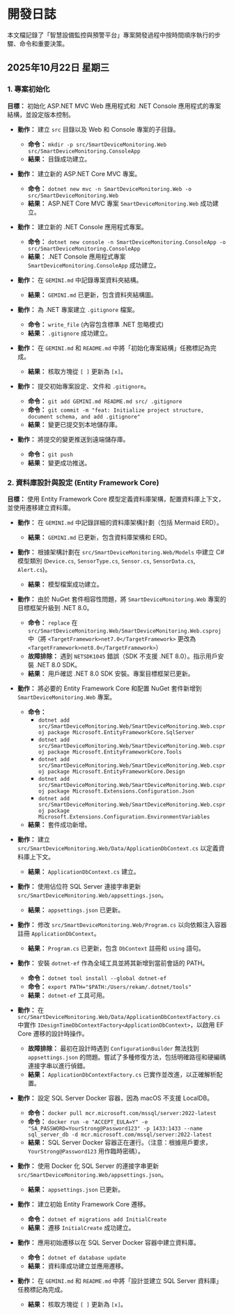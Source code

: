 # 開發日誌

本文檔記錄了「智慧設備監控與預警平台」專案開發過程中按時間順序執行的步驟、命令和重要決策。

## 2025年10月22日 星期三

### 1. 專案初始化

**目標：** 初始化 ASP.NET MVC Web 應用程式和 .NET Console 應用程式的專案結構，並設定版本控制。

*   **動作：** 建立 `src` 目錄以及 Web 和 Console 專案的子目錄。
    *   **命令：** `mkdir -p src/SmartDeviceMonitoring.Web src/SmartDeviceMonitoring.ConsoleApp`
    *   **結果：** 目錄成功建立。

*   **動作：** 建立新的 ASP.NET Core MVC 專案。
    *   **命令：** `dotnet new mvc -n SmartDeviceMonitoring.Web -o src/SmartDeviceMonitoring.Web`
    *   **結果：** ASP.NET Core MVC 專案 `SmartDeviceMonitoring.Web` 成功建立。

*   **動作：** 建立新的 .NET Console 應用程式專案。
    *   **命令：** `dotnet new console -n SmartDeviceMonitoring.ConsoleApp -o src/SmartDeviceMonitoring.ConsoleApp`
    *   **結果：** .NET Console 應用程式專案 `SmartDeviceMonitoring.ConsoleApp` 成功建立。

*   **動作：** 在 `GEMINI.md` 中記錄專案資料夾結構。
    *   **結果：** `GEMINI.md` 已更新，包含資料夾結構圖。

*   **動作：** 為 .NET 專案建立 `.gitignore` 檔案。
    *   **命令：** `write_file` (內容包含標準 .NET 忽略模式)
    *   **結果：** `.gitignore` 成功建立。

*   **動作：** 在 `GEMINI.md` 和 `README.md` 中將「初始化專案結構」任務標記為完成。
    *   **結果：** 核取方塊從 `[ ]` 更新為 `[x]`。

*   **動作：** 提交初始專案設定、文件和 `.gitignore`。
    *   **命令：** `git add GEMINI.md README.md src/ .gitignore`
    *   **命令：** `git commit -m "feat: Initialize project structure, document schema, and add .gitignore"`
    *   **結果：** 變更已提交到本地儲存庫。

*   **動作：** 將提交的變更推送到遠端儲存庫。
    *   **命令：** `git push`
    *   **結果：** 變更成功推送。

### 2. 資料庫設計與設定 (Entity Framework Core)

**目標：** 使用 Entity Framework Core 模型定義資料庫架構，配置資料庫上下文，並使用遷移建立資料庫。

*   **動作：** 在 `GEMINI.md` 中記錄詳細的資料庫架構計劃（包括 Mermaid ERD）。
    *   **結果：** `GEMINI.md` 已更新，包含資料庫架構和 ERD。

*   **動作：** 根據架構計劃在 `src/SmartDeviceMonitoring.Web/Models` 中建立 C# 模型類別 (`Device.cs`, `SensorType.cs`, `Sensor.cs`, `SensorData.cs`, `Alert.cs`)。
    *   **結果：** 模型檔案成功建立。

*   **動作：** 由於 NuGet 套件相容性問題，將 `SmartDeviceMonitoring.Web` 專案的目標框架升級到 .NET 8.0。
    *   **命令：** `replace` 在 `src/SmartDeviceMonitoring.Web/SmartDeviceMonitoring.Web.csproj` 中（將 `<TargetFramework>net7.0</TargetFramework>` 更改為 `<TargetFramework>net8.0</TargetFramework>`）
    *   **故障排除：** 遇到 `NETSDK1045` 錯誤（SDK 不支援 .NET 8.0）。指示用戶安裝 .NET 8.0 SDK。
    *   **結果：** 用戶確認 .NET 8.0 SDK 安裝。專案目標框架已更新。

*   **動作：** 將必要的 Entity Framework Core 和配置 NuGet 套件新增到 `SmartDeviceMonitoring.Web` 專案。
    *   **命令：**
        *   `dotnet add src/SmartDeviceMonitoring.Web/SmartDeviceMonitoring.Web.csproj package Microsoft.EntityFrameworkCore.SqlServer`
        *   `dotnet add src/SmartDeviceMonitoring.Web/SmartDeviceMonitoring.Web.csproj package Microsoft.EntityFrameworkCore.Tools`
        *   `dotnet add src/SmartDeviceMonitoring.Web/SmartDeviceMonitoring.Web.csproj package Microsoft.EntityFrameworkCore.Design`
        *   `dotnet add src/SmartDeviceMonitoring.Web/SmartDeviceMonitoring.Web.csproj package Microsoft.Extensions.Configuration.Json`
        *   `dotnet add src/SmartDeviceMonitoring.Web/SmartDeviceMonitoring.Web.csproj package Microsoft.Extensions.Configuration.EnvironmentVariables`
    *   **結果：** 套件成功新增。

*   **動作：** 建立 `src/SmartDeviceMonitoring.Web/Data/ApplicationDbContext.cs` 以定義資料庫上下文。
    *   **結果：** `ApplicationDbContext.cs` 建立。

*   **動作：** 使用佔位符 SQL Server 連接字串更新 `src/SmartDeviceMonitoring.Web/appsettings.json`。
    *   **結果：** `appsettings.json` 已更新。

*   **動作：** 修改 `src/SmartDeviceMonitoring.Web/Program.cs` 以向依賴注入容器註冊 `ApplicationDbContext`。
    *   **結果：** `Program.cs` 已更新，包含 `DbContext` 註冊和 `using` 語句。

*   **動作：** 安裝 `dotnet-ef` 作為全域工具並將其新增到當前會話的 PATH。
    *   **命令：** `dotnet tool install --global dotnet-ef`
    *   **命令：** `export PATH="$PATH:/Users/rekam/.dotnet/tools"`
    *   **結果：** `dotnet-ef` 工具可用。

*   **動作：** 在 `src/SmartDeviceMonitoring.Web/Data/ApplicationDbContextFactory.cs` 中實作 `IDesignTimeDbContextFactory<ApplicationDbContext>`，以啟用 EF Core 遷移的設計時操作。
    *   **故障排除：** 最初在設計時遇到 `ConfigurationBuilder` 無法找到 `appsettings.json` 的問題。嘗試了多種修復方法，包括明確路徑和硬編碼連接字串以進行偵錯。
    *   **結果：** `ApplicationDbContextFactory.cs` 已實作並改進，以正確解析配置。

*   **動作：** 設定 SQL Server Docker 容器，因為 macOS 不支援 LocalDB。
    *   **命令：** `docker pull mcr.microsoft.com/mssql/server:2022-latest`
    *   **命令：** `docker run -e "ACCEPT_EULA=Y" -e "SA_PASSWORD=YourStrong@Password123" -p 1433:1433 --name sql_server_db -d mcr.microsoft.com/mssql/server:2022-latest`
    *   **結果：** SQL Server Docker 容器正在運行。（注意：根據用戶要求，`YourStrong@Password123` 用作臨時密碼）。

*   **動作：** 使用 Docker 化 SQL Server 的連接字串更新 `src/SmartDeviceMonitoring.Web/appsettings.json`。
    *   **結果：** `appsettings.json` 已更新。

*   **動作：** 建立初始 Entity Framework Core 遷移。
    *   **命令：** `dotnet ef migrations add InitialCreate`
    *   **結果：** 遷移 `InitialCreate` 成功建立。

*   **動作：** 應用初始遷移以在 SQL Server Docker 容器中建立資料庫。
    *   **命令：** `dotnet ef database update`
    *   **結果：** 資料庫成功建立並應用遷移。

*   **動作：** 在 `GEMINI.md` 和 `README.md` 中將「設計並建立 SQL Server 資料庫」任務標記為完成。
    *   **結果：** 核取方塊從 `[ ]` 更新為 `[x]`。